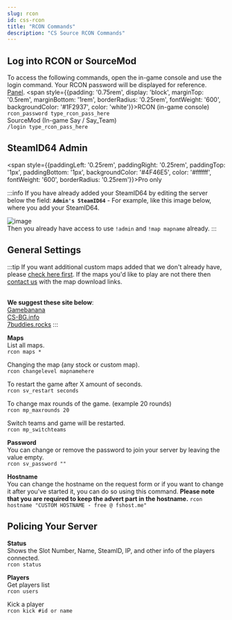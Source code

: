 ```yaml
---
slug: rcon
id: css-rcon
title: "RCON Commands"
description: "CS Source RCON Commands"
---
```


## Log into RCON or SourceMod
To access the following commands, open the in-game console and use the login command. Your RCON password will be displayed for reference. [Panel](https://fshost.me/free-panel).
<span style={{padding: '0.75rem', display: 'block', marginTop: '0.5rem', marginBottom: '1rem', borderRadius: '0.25rem', fontWeight: '600', backgroundColor: '#1F2937', color: 'white'}}>RCON (in-game console)<br />`rcon_password type_rcon_pass_here`<br />SourceMod (In-game Say / Say_Team)<br />`/login type_rcon_pass_here`</span>

## SteamID64 Admin
<span style={{paddingLeft: '0.25rem', paddingRight: '0.25rem', paddingTop: '1px', paddingBottom: '1px', backgroundColor: '#4F46E5', color: '#ffffff', fontWeight: '600', borderRadius: '0.25rem'}}>Pro only</span>

:::info
If you have already added your SteamID64 by editing the server below the field: **`Admin's SteamID64`** - For example, like this image below, where you add your SteamID64.

![image](https://help.fshost.me/img/css-steamidadmin.png)
\
Then you already have access to use `!admin` and `!map mapname` already.
:::

## General Settings
:::tip
If you want additional custom maps added that we don't already have, please [check here first](https://dl.fsho.st/css/maps/). If the maps you'd like to play are not there then [contact us](https://fshost.me/contact) with the map download links.

<br />**We suggest these site below**:
<br /> [Gamebanana](https://gamebanana.com/mods/cats/5181?)
<br /> [CS-BG.info](https://maps.cs-bg.info/maps/cz/) 
<br /> [7buddies.rocks](https://www.17buddies.rocks/17b2/View/Maps/Gam/1/Mod/11/Cat/93/All/0/Pag/1/Maps%20Cs%3ACz.html)
:::

**Maps**<br />
List all maps.
<br /> `rcon maps *`

Changing the map (any stock or custom map).
<br /> `rcon changelevel mapnamehere`

To restart the game after X amount of seconds.
<br /> `rcon sv_restart seconds`

To change max rounds of the game. (example 20 rounds)
<br /> `rcon mp_maxrounds 20`

Switch teams and game will be restarted.
<br /> `rcon mp_switchteams`

**Password** <br />You can change or remove the password to join your server by leaving the value empty.
<br /> `rcon sv_password ""`

**Hostname** <br />You can change the hostname on the request form or if you want to change it after you've started it, you can do so using this command. **Please note that you are required to keep the advert part in the hostname.**
`rcon hostname "CUSTOM HOSTNAME - free @ fshost.me"`


## Policing Your Server

**Status**<br />
Shows the Slot Number, Name, SteamID, IP, and other info of the players connected.
<br />`rcon status`

**Players**<br />
Get players list
<br />`rcon users`

Kick a player
<br />`rcon kick #id or name`
